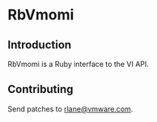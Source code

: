 RbVmomi
=======

Introduction
------------

RbVmomi is a Ruby interface to the VI API.

Contributing
------------

Send patches to rlane@vmware.com.
